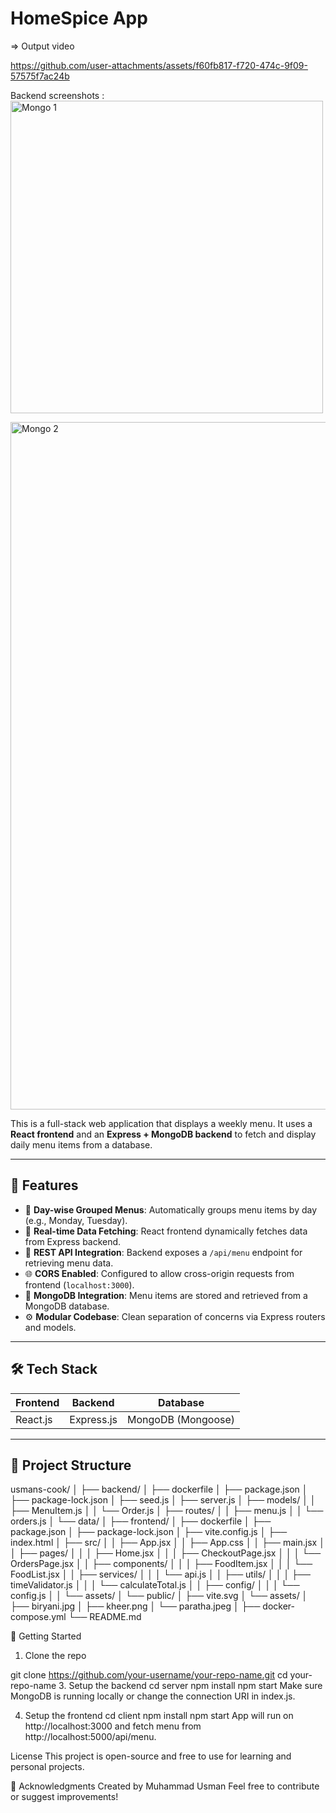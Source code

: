 # HomeSpice App

=> Output video


https://github.com/user-attachments/assets/f60fb817-f720-474c-9f09-57575f7ac24b



Backend screenshots :
<img width="500" alt="Mongo 1" src="https://github.com/user-attachments/assets/40c4efac-4590-42a7-9765-a003f7862a64" />

<img width="1100" alt="Mongo 2" src="https://github.com/user-attachments/assets/f2a98338-f07e-499f-b98c-0e7d51f4ab26" />





This is a full-stack web application that displays a weekly menu. It uses a **React frontend** and an **Express + MongoDB backend** to fetch and display daily menu items from a database.

---

## 🚀 Features

- 📅 **Day-wise Grouped Menus**: Automatically groups menu items by day (e.g., Monday, Tuesday).
- 🔄 **Real-time Data Fetching**: React frontend dynamically fetches data from Express backend.
- 📡 **REST API Integration**: Backend exposes a `/api/menu` endpoint for retrieving menu data.
- 🌐 **CORS Enabled**: Configured to allow cross-origin requests from frontend (`localhost:3000`).
- 💾 **MongoDB Integration**: Menu items are stored and retrieved from a MongoDB database.
- ⚙️ **Modular Codebase**: Clean separation of concerns via Express routers and models.

---

## 🛠️ Tech Stack

| Frontend | Backend  | Database |
|----------|----------|----------|
| React.js | Express.js | MongoDB (Mongoose) |

---

## 📂 Project Structure
usmans-cook/
│
├── backend/
│   ├── dockerfile
│   ├── package.json
│   ├── package-lock.json
│   ├── seed.js
│   ├── server.js
│   ├── models/
│   │   ├── MenuItem.js
│   │   └── Order.js
│   ├── routes/
│   │   ├── menu.js
│   │   └── orders.js
│   └── data/
│
├── frontend/
│   ├── dockerfile
│   ├── package.json
│   ├── package-lock.json
│   ├── vite.config.js
│   ├── index.html
│   ├── src/
│   │   ├── App.jsx
│   │   ├── App.css
│   │   ├── main.jsx
│   │   ├── pages/
│   │   │   ├── Home.jsx
│   │   │   ├── CheckoutPage.jsx
│   │   │   └── OrdersPage.jsx
│   │   ├── components/
│   │   │   ├── FoodItem.jsx
│   │   │   └── FoodList.jsx
│   │   ├── services/
│   │   │   └── api.js
│   │   ├── utils/
│   │   │   ├── timeValidator.js
│   │   │   └── calculateTotal.js
│   │   ├── config/
│   │   │   └── config.js
│   │   └── assets/
│   └── public/
│       ├── vite.svg
│       └── assets/
│           ├── biryani.jpg
│           ├── kheer.png
│           └── paratha.jpeg
│
├── docker-compose.yml
└── README.md



🔧 Getting Started

1. Clone the repo
   
git clone https://github.com/your-username/your-repo-name.git
cd your-repo-name
3. Setup the backend
cd server
npm install
npm start
Make sure MongoDB is running locally or change the connection URI in index.js.

4. Setup the frontend
cd client
npm install
npm start
App will run on http://localhost:3000 and fetch menu from http://localhost:5000/api/menu.

License
This project is open-source and free to use for learning and personal projects.

🙌 Acknowledgments
Created by Muhammad Usman
Feel free to contribute or suggest improvements!
